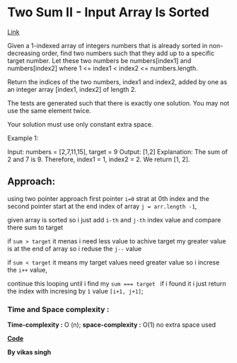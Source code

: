 # Two Sum II - Input Array Is Sorted
[Link](https://leetcode.com/problems/two-sum-ii-input-array-is-sorted/description/)

Given a 1-indexed array of integers numbers that is already sorted in non-decreasing order, find two numbers such that they add up to a specific target number. Let these two numbers be numbers[index1] and numbers[index2] where 1 <= index1 < index2 <= numbers.length.

Return the indices of the two numbers, index1 and index2, added by one as an integer array [index1, index2] of length 2.

The tests are generated such that there is exactly one solution. You may not use the same element twice.

Your solution must use only constant extra space.

Example 1:

Input: numbers = [2,7,11,15], target = 9
Output: [1,2]
Explanation: The sum of 2 and 7 is 9. Therefore, index1 = 1, index2 = 2. We return [1, 2].


## Approach: 

using two pointer approach first pointer `i=0` strat at 0th index and the second pointer start at the end index of array `j = arr.length -1`,

given array is sorted so i just add `i-th` and `j-th` index value and compare there sum to target 

if `sum > target` it menas i need less value to achive target my greater value is at the end of array so i reduse the `j--` value

if `sum < target` it means my target values need greater value so i increse the `i++` value, 

continue this looping until i find my `sum === target ` if i found it i just return the index with incresing by `1` value `[i+1, j+1]`;

### Time and Space complexity : 
**Time-complexity :** O (n);
**space-complexity :** O(1) no extra space used 

**[Code](./solution.js)**


**By vikas singh**